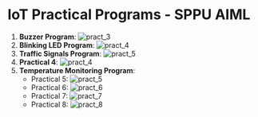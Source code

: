 # IoT Practical Programs - SPPU AIML

1. **Buzzer Program**: ![pract_3](buzzer)
2. **Blinking LED Program**: ![pract_4](blinking)
3. **Traffic Signals Program**: ![pract_5](traffic_signals)
4. **Practical 4**: ![pract_4]()
5. **Temperature Monitoring Program**:
    - Practical 5: ![pract_5](traffic_signals)
    - Practical 6: ![pract_6](user_input_for_control_LED)
    - Practical 7: ![pract_7](https://github.com/aryanmakes7204/iot-pract-print/tree/main/temp_pract9)
    - Practical 8: ![pract_8](https://github.com/aryanmakes7204/iot-pract-print/tree/main/temp_pract9)
